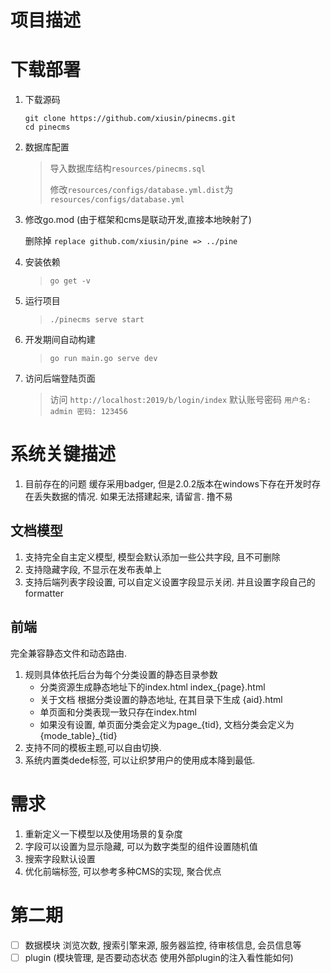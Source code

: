 # 项目描述 #


# 下载部署 #

1. 下载源码
    ```
    git clone https://github.com/xiusin/pinecms.git
    cd pinecms
    ```
2. 数据库配置
    > 导入数据库结构`resources/pinecms.sql`
    >
    >修改`resources/configs/database.yml.dist`为`resources/configs/database.yml`
    

3. 修改go.mod (由于框架和cms是联动开发,直接本地映射了)

    删除掉 `replace github.com/xiusin/pine => ../pine`

4. 安装依赖
    > `go get -v`

5. 运行项目
    > `./pinecms serve start` 

6. 开发期间自动构建
    > `go run main.go serve dev`

7. 访问后端登陆页面
    > 访问 `http://localhost:2019/b/login/index`
    > 默认账号密码 `用户名: admin 密码: 123456`

# 系统关键描述 #

1. 目前存在的问题 缓存采用badger, 但是2.0.2版本在windows下存在开发时存在丢失数据的情况. 如果无法搭建起来, 请留言. 撸不易

## 文档模型 ## 

1. 支持完全自主定义模型, 模型会默认添加一些公共字段, 且不可删除
2. 支持隐藏字段, 不显示在发布表单上
3. 支持后端列表字段设置, 可以自定义设置字段显示关闭. 并且设置字段自己的formatter

## 前端 ##

完全兼容静态文件和动态路由. 
1. 规则具体依托后台为每个分类设置的静态目录参数
    - 分类资源生成静态地址下的index.html index_{page}.html 
    - 关于文档 根据分类设置的静态地址, 在其目录下生成 {aid}.html
    - 单页面和分类表现一致只存在index.html
    - 如果没有设置, 单页面分类会定义为page_{tid}, 文档分类会定义为 {mode_table}_{tid}
2. 支持不同的模板主题,可以自由切换.
3. 系统内置类dede标签, 可以让织梦用户的使用成本降到最低. 


# 需求 #

1. 重新定义一下模型以及使用场景的复杂度
2. 字段可以设置为显示隐藏, 可以为数字类型的组件设置随机值
3. 搜索字段默认设置
4. 优化前端标签, 可以参考多种CMS的实现, 聚合优点

# 第二期 #
- [ ] 数据模块 浏览次数, 搜索引擎来源, 服务器监控, 待审核信息, 会员信息等
- [ ] plugin (模块管理, 是否要动态状态 使用外部plugin的注入看性能如何)